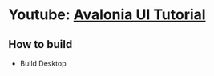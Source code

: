 # Youtube: [Avalonia UI Tutorial](https://www.youtube.com/playlist?list=PLrW43fNmjaQWMhFHxS1jpQ34TkHroHJLb)

## How to build

- Build Desktop

